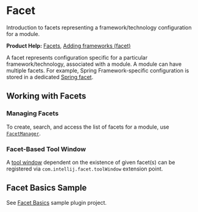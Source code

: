 <!-- Copyright 2000-2024 JetBrains s.r.o. and contributors. Use of this source code is governed by the Apache 2.0 license. -->

# Facet

<link-summary>Introduction to facets representing a framework/technology configuration for a module.</link-summary>

<tldr>

**Product Help:** [Facets](https://www.jetbrains.com/help/idea/facet-page.html), [Adding frameworks (facet)](https://www.jetbrains.com/help/idea/adding-support-for-frameworks-and-technologies.html)

</tldr>

A facet represents configuration specific for a particular framework/technology, associated with a module.
A module can have multiple facets.
For example, Spring Framework-specific configuration is stored in a dedicated [Spring facet](https://www.jetbrains.com/help/idea/spring-projects.html).

## Working with Facets

<include from="project.md" element-id="useWorkspaceModelAPI"/>

### Managing Facets

To create, search, and access the list of facets for a module, use [`FacetManager`](%gh-ic%/platform/lang-core/src/com/intellij/facet/FacetManager.java).

### Facet-Based Tool Window

A [tool window](tool_windows.md) dependent on the existence of given facet(s) can be registered via `com.intellij.facet.toolWindow` extension point.

## Facet Basics Sample

See [Facet Basics](%gh-sdk-samples-master%/facet_basics) sample plugin project.
